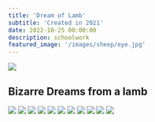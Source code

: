```yaml
---
title: 'Dream of Lamb'
subtitle: 'Created in 2021'
date: 2022-10-25 00:00:00
description: schoolwork
featured_image: '/images/sheep/eye.jpg'
---
```


![](/images/sheep/eye.jpg)

## Bizarre Dreams from a lamb



<div class="gallery" data-columns="3">
	<img src="/images/sheep/eye.jpg">
    <img src="/images/sheep/window.jpg">
    <img src="/images/sheep/sweet.jpg">
    <img src="/images/sheep/skin.jpg">
    <img src="/images/sheep/leg.jpg">
    <img src="/images/sheep/lay.jpg">
    <img src="/images/sheep/herd.jpg">
    <img src="/images/sheep/gut.jpg">
    <img src="/images/sheep/eye.jpg">
    <img src="/images/sheep/dish.jpg">
    <img src="/images/sheep/dinner.jpg">

</div>
